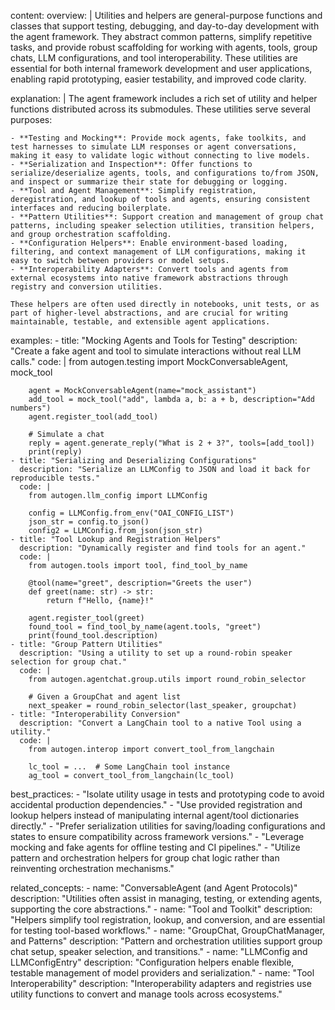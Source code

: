 content:
  overview: |
    Utilities and helpers are general-purpose functions and classes that support testing, debugging, and day-to-day development with the agent framework. They abstract common patterns, simplify repetitive tasks, and provide robust scaffolding for working with agents, tools, group chats, LLM configurations, and tool interoperability. These utilities are essential for both internal framework development and user applications, enabling rapid prototyping, easier testability, and improved code clarity.

  explanation: |
    The agent framework includes a rich set of utility and helper functions distributed across its submodules. These utilities serve several purposes:

    - **Testing and Mocking**: Provide mock agents, fake toolkits, and test harnesses to simulate LLM responses or agent conversations, making it easy to validate logic without connecting to live models.
    - **Serialization and Inspection**: Offer functions to serialize/deserialize agents, tools, and configurations to/from JSON, and inspect or summarize their state for debugging or logging.
    - **Tool and Agent Management**: Simplify registration, deregistration, and lookup of tools and agents, ensuring consistent interfaces and reducing boilerplate.
    - **Pattern Utilities**: Support creation and management of group chat patterns, including speaker selection utilities, transition helpers, and group orchestration scaffolding.
    - **Configuration Helpers**: Enable environment-based loading, filtering, and context management of LLM configurations, making it easy to switch between providers or model setups.
    - **Interoperability Adapters**: Convert tools and agents from external ecosystems into native framework abstractions through registry and conversion utilities.

    These helpers are often used directly in notebooks, unit tests, or as part of higher-level abstractions, and are crucial for writing maintainable, testable, and extensible agent applications.

  examples:
    - title: "Mocking Agents and Tools for Testing"
      description: "Create a fake agent and tool to simulate interactions without real LLM calls."
      code: |
        from autogen.testing import MockConversableAgent, mock_tool

        agent = MockConversableAgent(name="mock_assistant")
        add_tool = mock_tool("add", lambda a, b: a + b, description="Add numbers")
        agent.register_tool(add_tool)

        # Simulate a chat
        reply = agent.generate_reply("What is 2 + 3?", tools=[add_tool])
        print(reply)
    - title: "Serializing and Deserializing Configurations"
      description: "Serialize an LLMConfig to JSON and load it back for reproducible tests."
      code: |
        from autogen.llm_config import LLMConfig

        config = LLMConfig.from_env("OAI_CONFIG_LIST")
        json_str = config.to_json()
        config2 = LLMConfig.from_json(json_str)
    - title: "Tool Lookup and Registration Helpers"
      description: "Dynamically register and find tools for an agent."
      code: |
        from autogen.tools import tool, find_tool_by_name

        @tool(name="greet", description="Greets the user")
        def greet(name: str) -> str:
            return f"Hello, {name}!"

        agent.register_tool(greet)
        found_tool = find_tool_by_name(agent.tools, "greet")
        print(found_tool.description)
    - title: "Group Pattern Utilities"
      description: "Using a utility to set up a round-robin speaker selection for group chat."
      code: |
        from autogen.agentchat.group.utils import round_robin_selector

        # Given a GroupChat and agent list
        next_speaker = round_robin_selector(last_speaker, groupchat)
    - title: "Interoperability Conversion"
      description: "Convert a LangChain tool to a native Tool using a utility."
      code: |
        from autogen.interop import convert_tool_from_langchain

        lc_tool = ...  # Some LangChain tool instance
        ag_tool = convert_tool_from_langchain(lc_tool)

  best_practices:
    - "Isolate utility usage in tests and prototyping code to avoid accidental production dependencies."
    - "Use provided registration and lookup helpers instead of manipulating internal agent/tool dictionaries directly."
    - "Prefer serialization utilities for saving/loading configurations and states to ensure compatibility across framework versions."
    - "Leverage mocking and fake agents for offline testing and CI pipelines."
    - "Utilize pattern and orchestration helpers for group chat logic rather than reinventing orchestration mechanisms."

  related_concepts:
    - name: "ConversableAgent (and Agent Protocols)"
      description: "Utilities often assist in managing, testing, or extending agents, supporting the core abstractions."
    - name: "Tool and Toolkit"
      description: "Helpers simplify tool registration, lookup, and conversion, and are essential for testing tool-based workflows."
    - name: "GroupChat, GroupChatManager, and Patterns"
      description: "Pattern and orchestration utilities support group chat setup, speaker selection, and transitions."
    - name: "LLMConfig and LLMConfigEntry"
      description: "Configuration helpers enable flexible, testable management of model providers and serialization."
    - name: "Tool Interoperability"
      description: "Interoperability adapters and registries use utility functions to convert and manage tools across ecosystems."